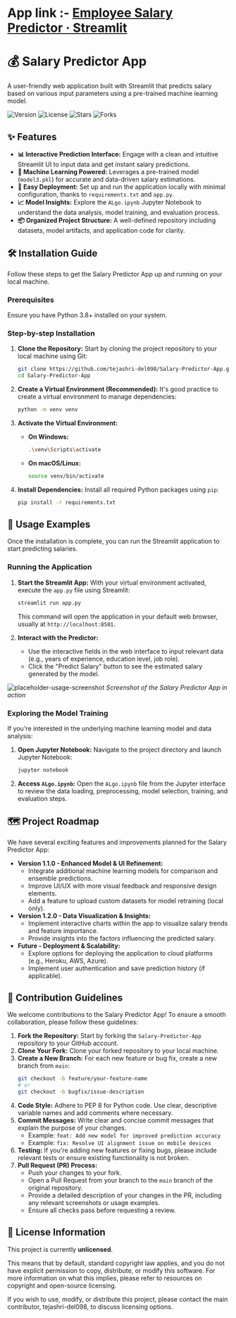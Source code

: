 # App link :- [Employee Salary Predictor · Streamlit](https://salary-predictor-app-tejashri-del098.streamlit.app/)
# 💰 Salary Predictor App

A user-friendly web application built with Streamlit that predicts salary based on various input parameters using a pre-trained machine learning model.

![Version](https://img.shields.io/badge/version-1.0.0-blue)
![License](https://img.shields.io/badge/license-None-lightgrey)
![Stars](https://img.shields.io/github/stars/tejashri-del098/Salary-Predictor-App?style=social)
![Forks](https://img.shields.io/github/forks/tejashri-del098/Salary-Predictor-App?style=social)



## ✨ Features

*   **📊 Interactive Prediction Interface:** Engage with a clean and intuitive Streamlit UI to input data and get instant salary predictions.
*   **🧠 Machine Learning Powered:** Leverages a pre-trained model (`model3.pkl`) for accurate and data-driven salary estimations.
*   **🚀 Easy Deployment:** Set up and run the application locally with minimal configuration, thanks to `requirements.txt` and `app.py`.
*   **📈 Model Insights:** Explore the `ALgo.ipynb` Jupyter Notebook to understand the data analysis, model training, and evaluation process.
*   **📦 Organized Project Structure:** A well-defined repository including datasets, model artifacts, and application code for clarity.


## 🛠️ Installation Guide

Follow these steps to get the Salary Predictor App up and running on your local machine.

### Prerequisites

Ensure you have Python 3.8+ installed on your system.

### Step-by-step Installation

1.  **Clone the Repository:**
    Start by cloning the project repository to your local machine using Git:

    ```bash
    git clone https://github.com/tejashri-del098/Salary-Predictor-App.git
    cd Salary-Predictor-App
    ```

2.  **Create a Virtual Environment (Recommended):**
    It's good practice to create a virtual environment to manage dependencies:

    ```bash
    python -m venv venv
    ```

3.  **Activate the Virtual Environment:**
    *   **On Windows:**
        ```bash
        .\venv\Scripts\activate
        ```
    *   **On macOS/Linux:**
        ```bash
        source venv/bin/activate
        ```

4.  **Install Dependencies:**
    Install all required Python packages using `pip`:

    ```bash
    pip install -r requirements.txt
    ```


## 🚀 Usage Examples

Once the installation is complete, you can run the Streamlit application to start predicting salaries.

### Running the Application

1.  **Start the Streamlit App:**
    With your virtual environment activated, execute the `app.py` file using Streamlit:

    ```bash
    streamlit run app.py
    ```

    This command will open the application in your default web browser, usually at `http://localhost:8501`.

2.  **Interact with the Predictor:**
    *   Use the interactive fields in the web interface to input relevant data (e.g., years of experience, education level, job role).
    *   Click the "Predict Salary" button to see the estimated salary generated by the model.

![placeholder-usage-screenshot](/usage_screenshot_example.png)
*Screenshot of the Salary Predictor App in action*

### Exploring the Model Training

If you're interested in the underlying machine learning model and data analysis:

1.  **Open Jupyter Notebook:**
    Navigate to the project directory and launch Jupyter Notebook:

    ```bash
    jupyter notebook
    ```

2.  **Access `ALgo.ipynb`:**
    Open the `ALgo.ipynb` file from the Jupyter interface to review the data loading, preprocessing, model selection, training, and evaluation steps.


## 🗺️ Project Roadmap

We have several exciting features and improvements planned for the Salary Predictor App:

*   **Version 1.1.0 - Enhanced Model & UI Refinement:**
    *   Integrate additional machine learning models for comparison and ensemble predictions.
    *   Improve UI/UX with more visual feedback and responsive design elements.
    *   Add a feature to upload custom datasets for model retraining (local only).
*   **Version 1.2.0 - Data Visualization & Insights:**
    *   Implement interactive charts within the app to visualize salary trends and feature importance.
    *   Provide insights into the factors influencing the predicted salary.
*   **Future - Deployment & Scalability:**
    *   Explore options for deploying the application to cloud platforms (e.g., Heroku, AWS, Azure).
    *   Implement user authentication and save prediction history (if applicable).


## 🤝 Contribution Guidelines

We welcome contributions to the Salary Predictor App! To ensure a smooth collaboration, please follow these guidelines:

1.  **Fork the Repository:** Start by forking the `Salary-Predictor-App` repository to your GitHub account.
2.  **Clone Your Fork:** Clone your forked repository to your local machine.
3.  **Create a New Branch:** For each new feature or bug fix, create a new branch from `main`:
    ```bash
    git checkout -b feature/your-feature-name
    # or
    git checkout -b bugfix/issue-description
    ```
4.  **Code Style:** Adhere to PEP 8 for Python code. Use clear, descriptive variable names and add comments where necessary.
5.  **Commit Messages:** Write clear and concise commit messages that explain the purpose of your changes.
    *   Example: `feat: Add new model for improved prediction accuracy`
    *   Example: `fix: Resolve UI alignment issue on mobile devices`
6.  **Testing:** If you're adding new features or fixing bugs, please include relevant tests or ensure existing functionality is not broken.
7.  **Pull Request (PR) Process:**
    *   Push your changes to your fork.
    *   Open a Pull Request from your branch to the `main` branch of the original repository.
    *   Provide a detailed description of your changes in the PR, including any relevant screenshots or usage examples.
    *   Ensure all checks pass before requesting a review.


## 📄 License Information

This project is currently **unlicensed**.

This means that by default, standard copyright law applies, and you do not have explicit permission to copy, distribute, or modify this software. For more information on what this implies, please refer to resources on copyright and open-source licensing.

If you wish to use, modify, or distribute this project, please contact the main contributor, tejashri-del098, to discuss licensing options.
